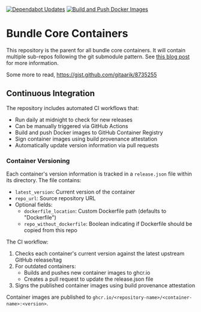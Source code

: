 [![Dependabot Updates](https://github.com/bundlecore/bundlecore-containers/actions/workflows/dependabot/dependabot-updates/badge.svg)](https://github.com/bundlecore/bundlecore-containers/actions/workflows/dependabot/dependabot-updates)
[![Build and Push Docker Images](https://github.com/bundlecore/bundlecore-containers/actions/workflows/ci.yml/badge.svg)](https://github.com/bundlecore/bundlecore-containers/actions/workflows/ci.yml)

# Bundle Core Containers

This repository is the parent for all bundle core containers. It will contain multiple sub-repos following the git submodule pattern. See [this blog post](https://github.blog/open-source/git/working-with-submodules/) for more information.

Some more to read, https://gist.github.com/gitaarik/8735255

## Continuous Integration

The repository includes automated CI workflows that:

- Run daily at midnight to check for new releases
- Can be manually triggered via GitHub Actions
- Build and push Docker images to GitHub Container Registry
- Sign container images using build provenance attestation
- Automatically update version information via pull requests

### Container Versioning

Each container's version information is tracked in a `release.json` file within its directory. The file contains:
- `latest_version`: Current version of the container
- `repo_url`: Source repository URL
- Optional fields:
  - `dockerfile_location`: Custom Dockerfile path (defaults to "Dockerfile")
  - `repo_without_dockerfile`: Boolean indicating if Dockerfile should be copied from this repo

The CI workflow:
1. Checks each container's current version against the latest upstream GitHub release/tag
2. For outdated containers:
   - Builds and pushes new container images to ghcr.io
   - Creates a pull request to update the release.json file
3. Signs the published container images using build provenance attestation

Container images are published to `ghcr.io/<repository-name>/<container-name>:<version>`.

